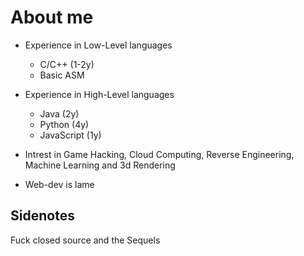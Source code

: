 # About me
- Experience in Low-Level languages
  - C/C++ (1-2y)
  - Basic ASM
- Experience in High-Level languages
  - Java (2y)
  - Python (4y)
  - JavaScript (1y)

- Intrest in Game Hacking, Cloud Computing, Reverse Engineering, Machine Learning and 3d Rendering
- Web-dev is lame

## Sidenotes
Fuck closed source and the Sequels
